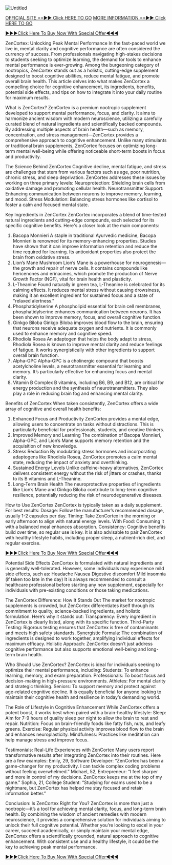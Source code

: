![Untitled](https://github.com/user-attachments/assets/2f0e4aaa-5249-4620-8b5d-f5b565f4d44b)


[OFFICIAL SITE ==►► Click HERE TO GO](https://taptobuynow.com/plantsulin-order/)
[MORE INFORMATION ==►► Click HERE TO GO](https://taptobuynow.com/plantsulin-order/)



[►►►Click Here To Buy Now With Special Offer◄◄◄](https://taptobuynow.com/zencortex-order/)

ZenCortex: Unlocking Peak Mental Performance
In the fast-paced world we live in, mental clarity and cognitive performance are often considered the currency of success. From professionals navigating high-stakes decisions to students seeking to optimize learning, the demand for tools to enhance mental performance is ever-growing. Among the burgeoning category of nootropics, ZenCortex stands out as a holistic, cutting-edge supplement designed to boost cognitive abilities, reduce mental fatigue, and promote overall brain health.
This article delves into what makes ZenCortex a compelling choice for cognitive enhancement, its ingredients, benefits, potential side effects, and tips on how to integrate it into your daily routine for maximum results.

What is ZenCortex?
ZenCortex is a premium nootropic supplement developed to support mental performance, focus, and clarity. It aims to harmonize ancient wisdom with modern neuroscience, utilizing a carefully curated blend of natural ingredients and scientifically backed compounds. By addressing multiple aspects of brain health—such as memory, concentration, and stress management—ZenCortex provides a comprehensive approach to cognitive enhancement.
Unlike many stimulants or traditional brain supplements, ZenCortex focuses on optimizing long-term mental well-being while offering noticeable short-term boosts in focus and productivity.

The Science Behind ZenCortex
Cognitive decline, mental fatigue, and stress are challenges that stem from various factors such as age, poor nutrition, chronic stress, and sleep deprivation. ZenCortex addresses these issues by working on three primary levels:
Neuroprotection: Shielding brain cells from oxidative damage and promoting cellular health.
Neurotransmitter Support: Enhancing communication between neurons to improve memory, learning, and mood.
Stress Modulation: Balancing stress hormones like cortisol to foster a calm and focused mental state.

Key Ingredients in ZenCortex
ZenCortex incorporates a blend of time-tested natural ingredients and cutting-edge compounds, each selected for its specific cognitive benefits. Here's a closer look at the main components:
1. Bacopa Monnieri
A staple in traditional Ayurvedic medicine, Bacopa Monnieri is renowned for its memory-enhancing properties. Studies have shown that it can improve information retention and reduce the time required for learning. Its antioxidant properties also protect the brain from oxidative stress.
2. Lion’s Mane Mushroom
Lion’s Mane is a powerhouse for neurogenesis—the growth and repair of nerve cells. It contains compounds like hericenones and erinacines, which promote the production of Nerve Growth Factor (NGF), vital for brain health and plasticity.
3. L-Theanine
Found naturally in green tea, L-Theanine is celebrated for its calming effects. It reduces mental stress without causing drowsiness, making it an excellent ingredient for sustained focus and a state of "relaxed alertness."
4. Phosphatidylserine
A phospholipid essential for brain cell membranes, phosphatidylserine enhances communication between neurons. It has been shown to improve memory, focus, and overall cognitive function.
5. Ginkgo Biloba
Ginkgo Biloba improves blood flow to the brain, ensuring that neurons receive adequate oxygen and nutrients. It is commonly used to enhance memory and cognitive speed.
6. Rhodiola Rosea
An adaptogen that helps the body adapt to stress, Rhodiola Rosea is known to improve mental clarity and reduce feelings of fatigue. It works synergistically with other ingredients to support overall brain function.
7. Alpha-GPC
Alpha-GPC is a cholinergic compound that boosts acetylcholine levels, a neurotransmitter essential for learning and memory. It’s particularly effective for enhancing focus and mental clarity.
8. Vitamin B Complex
B vitamins, including B6, B9, and B12, are critical for energy production and the synthesis of neurotransmitters. They also play a role in reducing brain fog and enhancing mental clarity.

Benefits of ZenCortex
When taken consistently, ZenCortex offers a wide array of cognitive and overall health benefits:
1. Enhanced Focus and Productivity
ZenCortex provides a mental edge, allowing users to concentrate on tasks without distractions. This is particularly beneficial for professionals, students, and creative thinkers.
2. Improved Memory and Learning
The combination of Bacopa Monnieri, Alpha-GPC, and Lion’s Mane supports memory retention and the acquisition of new knowledge.
3. Stress Reduction
By modulating stress hormones and incorporating adaptogens like Rhodiola Rosea, ZenCortex promotes a calm mental state, reducing the impact of anxiety and overthinking.
4. Sustained Energy Levels
Unlike caffeine-heavy alternatives, ZenCortex delivers consistent energy without the risk of jitters or crashes, thanks to its B vitamins and L-Theanine.
5. Long-Term Brain Health
The neuroprotective properties of ingredients like Lion’s Mane and Ginkgo Biloba contribute to long-term cognitive resilience, potentially reducing the risk of neurodegenerative diseases.

How to Use ZenCortex
ZenCortex is typically taken as a daily supplement. For best results:
Dosage: Follow the manufacturer’s recommended dosage, usually 1-2 capsules per day.
Timing: Take ZenCortex in the morning or early afternoon to align with natural energy levels.
With Food: Consuming it with a balanced meal enhances absorption.
Consistency: Cognitive benefits build over time, so regular use is key.
It is also advisable to pair ZenCortex with healthy lifestyle habits, including proper sleep, a nutrient-rich diet, and regular exercise.

[►►►Click Here To Buy Now With Special Offer◄◄◄](https://taptobuynow.com/zencortex-order/)

Potential Side Effects
ZenCortex is formulated with natural ingredients and is generally well-tolerated. However, some individuals may experience mild side effects, such as:
Headache
Nausea
Digestive discomfort
Mild insomnia (if taken too late in the day)
It is always recommended to consult a healthcare professional before starting any new supplement, especially for individuals with pre-existing conditions or those taking medications.

The ZenCortex Difference: How It Stands Out
The market for nootropic supplements is crowded, but ZenCortex differentiates itself through its commitment to quality, science-backed ingredients, and holistic formulation. Here’s why it stands out:
Transparency: Every ingredient in ZenCortex is clearly listed, along with its specific function.
Third-Party Testing: Rigorous testing ensures that ZenCortex is free of contaminants and meets high safety standards.
Synergistic Formula: The combination of ingredients is designed to work together, amplifying individual effects for maximum efficacy.
Holistic Approach: ZenCortex doesn’t just address cognitive performance but also supports emotional well-being and long-term brain health.

Who Should Use ZenCortex?
ZenCortex is ideal for individuals seeking to optimize their mental performance, including:
Students: To enhance learning, memory, and exam preparation.
Professionals: To boost focus and decision-making in high-pressure environments.
Athletes: For mental clarity and strategic thinking.
Seniors: To support memory and protect against age-related cognitive decline.
It is equally beneficial for anyone looking to maintain their cognitive health and resilience in today’s demanding world.

The Role of Lifestyle in Cognitive Enhancement
While ZenCortex offers a potent boost, it works best when paired with a brain-healthy lifestyle:
Sleep: Aim for 7-9 hours of quality sleep per night to allow the brain to rest and repair.
Nutrition: Focus on brain-friendly foods like fatty fish, nuts, and leafy greens.
Exercise: Regular physical activity improves blood flow to the brain and enhances neuroplasticity.
Mindfulness: Practices like meditation can help manage stress and improve focus.

Testimonials: Real-Life Experiences with ZenCortex
Many users report transformative results after integrating ZenCortex into their routines. Here are a few examples:
Emily, 29, Software Developer: “ZenCortex has been a game-changer for my productivity. I can tackle complex coding problems without feeling overwhelmed.”
Michael, 52, Entrepreneur: “I feel sharper and more in control of my decisions. ZenCortex keeps me at the top of my game.”
Sophia, 21, College Student: “Studying for exams used to be a nightmare, but ZenCortex has helped me stay focused and retain information better.”

Conclusion: Is ZenCortex Right for You?
ZenCortex is more than just a nootropic—it’s a tool for achieving mental clarity, focus, and long-term brain health. By combining the wisdom of ancient remedies with modern neuroscience, it provides a comprehensive solution for individuals aiming to unlock their full cognitive potential.
Whether you’re looking to excel in your career, succeed academically, or simply maintain your mental edge, ZenCortex offers a scientifically grounded, natural approach to cognitive enhancement. With consistent use and a healthy lifestyle, it could be the key to achieving peak mental performance.

[►►►Click Here To Buy Now With Special Offer◄◄◄](https://taptobuynow.com/zencortex-order/)
